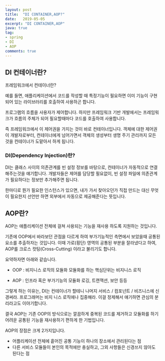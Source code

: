 ```yaml
---
layout: post
title:  "DI CONTAINER,AOP?"
date:   2019-05-05
excerpt: "DI CONTAINER,AOP"
java: true
tag:
- spring
- DI
- AOP
comments: true
---
```


##  DI 컨테이너란?

프레임워크에서 컨테이너란?

예를 들면, 애플리케이션에서 코드를 작성할 때  특정기능이 필요하면 이미 기능이 구현되어 있는 라이브러리를 호출하여 사용하곤 합니다. 

프로그램의 흐름을 사용자가 제어합니다. 하지만 프레임워크 기반 개발에서는 프레임워크가 흐름의 주체가 되어 필요할때마다 코드를 호출하여 사용합니다.

즉 프레임워크에서 이 제어권을 가지는 것이 바로 컨테이너입니다. 객체에 대한 제어권이 개발자로부터, 컨테이너에게 넘어가면서 객체의 생성부터 생명 주기 관리까지 모든 것을 컨테이너가 도맡아서 하게 됩니다.
  

### DI(Dependency Injection)란?

DI는 클래스 사이의 의존관계를 빈 설정 정보를 바탕으로, 컨테이너가 자동적으로 연결해주는것을 얘기합니다. 개발자들은 제어를 담당할 필요없이, 빈 설정 파일에 의존관계가 필요하다는 정보만 추가해주면 됩니다.

한마디로 뭔가 필요한 인스턴스가 있으면, 내가 가서 찾아오던가 직접 만드는 대신 무엇이 필요한지 선언만 하면 외부에서 자동으로 제공해준다는 뜻입니다.

##  AOP란?

AOP는 애플리케이션 전체에 걸쳐 사용되는 기능을 재사용 하도록 지원하는 것입니다.

기존에 OOP에서 바라보던 관점을 다르게 하여 부가기능적인 측면에서 보았을때 공통된 요소를 추출하자는 것입니다.  이때 가로(횡단) 영역의 공통된 부분을 잘라냈다고 하여, AOP를 크로스 컷팅(Cross-Cutting) 이라고 불리기도 합니다. 

요약하자면 아래와 같습니다. 

* OOP : 비지니스 로직의 모듈화
        모듈화를 하는 핵심단위는 비지니스 로직

* AOP : 인프라 혹은 부가기능의 모듈화
	    로깅, 트랜잭션, 보안 등등

그렇게 하는 이유는, DI는 컨테이너가 할테니 나머지 
서비스 / 컴포넌트 / 비즈니스에 신경써라. 
프로그래머는 비지 니스 로직에나 집중해라. 이걸 정제해서 얘기하면 관심의 분리라고도 이야기합니다.

결국 AOP는 기존 OOP의 방식으로는 깔끔하게 중복된 코드를 제거하고 모듈화를 하기 어려운 공통된 기능을 재사용하기 편하게 한 기법입니다.

AOP의 장점은 크게 2가지입니다.

* 어플리케이션 전체에 흩어진 공통 기능이 하나의 장소에서 관리된다는 점
* 다른 서비스 모듈들이 본인의 목적에만 충실하고, 그외 사항들은 신경쓰지 않아도 된다는 점
